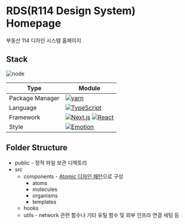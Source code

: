 # RDS(R114 Design System) Homepage

부동산 114 디자인 시스템 홈페이지

## Stack

![node](https://img.shields.io/badge/Node-v18.13.0-<>.svg?color=green)

| Type            | Module                                                                                                                                                                                                                               |
| --------------- | ------------------------------------------------------------------------------------------------------------------------------------------------------------------------------------------------------------------------------------ |
| Package Manager | [![yarn](https://img.shields.io/badge/Yarn-v1.22.19-117cad.svg)](https://yarnpkg.com/)                                                                                                                                               |
| Language        | [![TypeScript](https://img.shields.io/badge/TypeScript-v4.9.4-3178c6.svg)](https://www.typescriptlang.org/)                                                                                                                          |
| Framework       | [![Next.js](https://img.shields.io/badge/Next.js-v13.4.3-000.svg)](https://nextjs.org/) [![React](https://img.shields.io/badge/React-v18.2.0-61dafb.svg)](https://nextjs.org/)                                                       |
| Style           | [![Emotion](https://img.shields.io/badge/Emotion-v11.10.5-c43bad.svg)](https://emotion.sh/docs/introduction/)                                                                                                                        |


## Folder Structure

- public - 정적 파일 보관 디렉토리
- src
  - components - [Atomic 디자인 패턴](https://danilowoz.com/blog/atomic-design-with-react)으로 구성
    - atoms
    - molecules
    - organisms
    - templates
  - hooks
  - utils - network 관련 함수나 기타 유틸 함수 및 외부 인프라 연결 세팅 등
